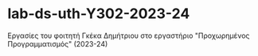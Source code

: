 # lab-ds-uth-Y302-2023-24
Εργασίες του φοιτητή Γκέκα Δημήτριου στο εργαστήριο "Προχωρημένος Προγραμματισμός" (2023-24)
